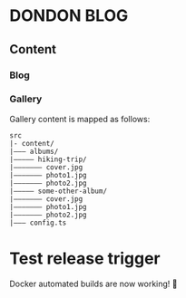 # DONDON BLOG

## Content

### Blog

### Gallery

Gallery content is mapped as follows:

```
src
|- content/
|——— albums/
|————— hiking-trip/
|——————— cover.jpg
|——————— photo1.jpg
|——————— photo2.jpg
|————— some-other-album/
|——————— cover.jpg
|——————— photo1.jpg
|——————— photo2.jpg
|——— config.ts
```
# Test release trigger
Docker automated builds are now working! 🐳
